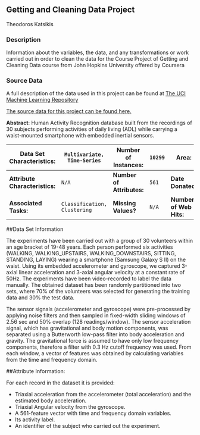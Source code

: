 ## Getting and Cleaning Data Project

Theodoros Katsikis

### Description
Information about the variables, the data, and any transformations or work carried out in order to clean the data for the Course Project of Getting and Cleaning Data course from John Hopkins University offered by Coursera

### Source Data
A full description of the data used in this project can be found at [The UCI Machine Learning Repository](http://archive.ics.uci.edu/ml/datasets/Human+Activity+Recognition+Using+Smartphones)

[The source data for this project can be found here.](https://d396qusza40orc.cloudfront.net/getdata%2Fprojectfiles%2FUCI%20HAR%20Dataset.zip)

**Abstract**: Human Activity Recognition database built from the recordings of 30 subjects performing activities of daily living (ADL) while carrying a waist-mounted smartphone with embedded inertial sensors.


**Data Set Characteristics:** | `Multivariate, Time-Series` | **Number of Instances:** | `10299` | **Area:** | `Computer`
--- | --- | --- | --- | --- | ---
**Attribute Characteristics:** | `N/A` | **Number of Attributes:** | `561` | **Date Donated:** | `2012-12-10` 
**Associated Tasks:** | `Classification, Clustering` | **Missing Values?** | `N/A` | **Number of Web Hits:** | `114013` 

##Data Set Information

The experiments have been carried out with a group of 30 volunteers within an age bracket of 19-48 years. Each person performed six activities (WALKING, WALKING_UPSTAIRS, WALKING_DOWNSTAIRS, SITTING, STANDING, LAYING) wearing a smartphone (Samsung Galaxy S II) on the waist. Using its embedded accelerometer and gyroscope, we captured 3-axial linear acceleration and 3-axial angular velocity at a constant rate of 50Hz. The experiments have been video-recorded to label the data manually. The obtained dataset has been randomly partitioned into two sets, where 70% of the volunteers was selected for generating the training data and 30% the test data. 

The sensor signals (accelerometer and gyroscope) were pre-processed by applying noise filters and then sampled in fixed-width sliding windows of 2.56 sec and 50% overlap (128 readings/window). The sensor acceleration signal, which has gravitational and body motion components, was separated using a Butterworth low-pass filter into body acceleration and gravity. The gravitational force is assumed to have only low frequency components, therefore a filter with 0.3 Hz cutoff frequency was used. From each window, a vector of features was obtained by calculating variables from the time and frequency domain. 

##Attribute Information:

For each record in the dataset it is provided: 
- Triaxial acceleration from the accelerometer (total acceleration) and the estimated body acceleration. 
- Triaxial Angular velocity from the gyroscope. 
- A 561-feature vector with time and frequency domain variables. 
- Its activity label. 
- An identifier of the subject who carried out the experiment.